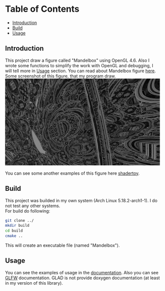 # Table of Contents
* [Introduction](#intro)
* [Build](#build)
* [Usage](#usage)

## Introduction <a name="intro"></a>
This project draw a figure called "Mandelbox" using OpenGL 4.6. Also I wrote some functions to simplify the work with OpenGL and debugging, I will tell more in [Usage](#usage) section. You can read about Mandelbox figure [here](#link).  
Some screenshot of this figure, that my program draw.   
![Screen](screen/example.png)

You can see some another examples of this figure here [shadertoy](#shadertoy_link).

## Build <a name="build"></a>
This project was builded in my own system (Arch Linux 5.18.2-arch1-1). I do not test any other systems.  
For build do following:
~~~bash
git clone ../
mkdir build
cd build
cmake ..
~~~
This will create an executable file (named "Mandelbox").

## Usage <a name="usage"></a>
You can see the examples of usage in the [documentation](https:/github). 
Also you can see [GLFW](https://) documentation. GLAD is not provide doxygen documentation (at least in
my version of this library).
